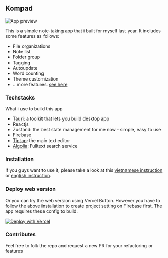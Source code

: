 ## Kompad

![App preview](https://github.com/hudy9x/kompad/assets/95471659/f5e532b2-cc8e-4f70-bbfc-f236341cccc9)

This is a simple note-taking app that i built for myself last year. It includes some features as follows:

- File organizations
- Note list
- Folder group
- Tagging
- Autoupdate
- Word counting
- Theme customization
- ...more features. [see here](https://kompad.vercel.app/)

### Techstacks
What i use to build this app
- [Tauri](https://tauri.app/v1/guides/): a toolkit that lets you build desktop app
- Reactjs
- Zustand: the best state management for me now - simple, easy to use
- Firebase
- [Tiptap](https://tiptap.dev/): the main text editor
- [Algolia](https://www.algolia.com/): Fulltext search service

### Installation

If you guys want to use it, please take a look at this [vietnamese instruction](./docs/INSTRUCTION.md) or [english instruction](./docs/INSTRUCTION-EN.md).

### Deploy web version

Or you can try the web version using Vercel Button. However you have to follow the above installation to create project setting on Firebase first. The app requires these config to build.

[![Deploy with Vercel](https://vercel.com/button)](https://vercel.com/new/clone?repository-url=https%3A%2F%2Fgithub.com%2Fhudy9x%2Fkompad%2Ftree%2Fmain&env=REACT_APP_FIREBASE_APP_ID,REACT_APP_FIREBASE_MESSAGE_SENDER_ID,REACT_APP_FIREBASE_STORAGE_BUCKET,REACT_APP_FIREBASE_PROJECT_ID,REACT_APP_FIREBASE_AUTH_DOMAIN,REACT_APP_FIREBASE_API_KEY)

### Contributes

Feel free to folk the repo and request a new PR for your refactoring or features

